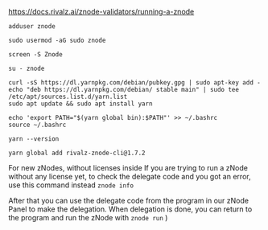 https://docs.rivalz.ai/znode-validators/running-a-znode

```shell
adduser znode
```

```shell
sudo usermod -aG sudo znode
```
```shell
screen -S Znode
```

```shell
su - znode
```

```shell
curl -sS https://dl.yarnpkg.com/debian/pubkey.gpg | sudo apt-key add -
echo "deb https://dl.yarnpkg.com/debian/ stable main" | sudo tee /etc/apt/sources.list.d/yarn.list
sudo apt update && sudo apt install yarn
```

```shell
echo 'export PATH="$(yarn global bin):$PATH"' >> ~/.bashrc
source ~/.bashrc
```

```shell
yarn --version
```

```shell
yarn global add rivalz-znode-cli@1.7.2
```

For new zNodes, without licenses inside
If you are trying to run a zNode without any license yet, to check the delegate code and you got an error, use this command instead
`znode info`

After that you can use the delegate code from the program in our zNode Panel to make the delegation.
When delegation is done, you can return to the program and run the zNode with
`znode run`
)
